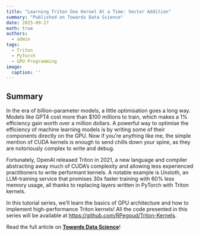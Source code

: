 ```yaml
---
title: "Learning Triton One Kernel At a Time: Vector Addition"
summary: "Published on Towards Data Science"
date: 2025-09-27
math: true
authors:
  - admin
tags:
  - Triton
  - PyTorch
  - GPU Programming
image:
  caption: ''
---
```


## Summary

In the era of billion-parameter models, a little optimisation goes a long way. Models like GPT4 cost more than $100 millions to train, which makes a 1% efficiency gain worth over a million dollars. A powerful way to optimise the efficiency of machine learning models is by writing some of their components directly on the GPU. Now if you’re anything like me, the simple mention of CUDA kernels is enough to send chills down your spine, as they are notoriously complex to write and debug.

Fortunately, OpenAI released Triton in 2021, a new language and compiler abstracting away much of CUDA’s complexity and allowing less experienced practitioners to write performant kernels. A notable example is Unsloth, an LLM-training service that promises 30x faster training with 60% less memory usage, all thanks to replacing layers written in PyTorch with Triton kernels.

In this tutorial series, we’ll learn the basics of GPU architecture and how to implement high-performance Triton kernels! All the code presented in this series will be available at https://github.com/RPegoud/Triton-Kernels.

Read the full article on [**Towards Data Science**](https://towardsdatascience.com/learning-triton-one-kernel-at-a-time-vector-addition/)!